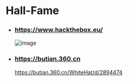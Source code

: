 # Hall-Fame

- ### https://www.hackthebox.eu/
  ![image](https://www.hackthebox.eu/badge/image/22396)
- ### https://butian.360.cn
  https://butian.360.cn/WhiteHat/d/2894474

